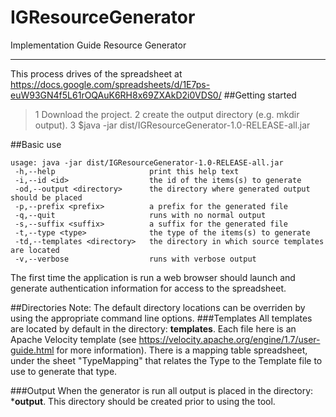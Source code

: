 # IGResourceGenerator
Implementation Guide Resource Generator
***
This process drives of the spreadsheet at https://docs.google.com/spreadsheets/d/1E7ps-euW93GN4f5L61rOQAuK6RH8x69ZXAkD2i0VDS0/
##Getting started 
>1 Download the project.
>2 create the output directory (e.g. mkdir output).
>3 $java -jar dist/IGResourceGenerator-1.0-RELEASE-all.jar

##Basic use
```
usage: java -jar dist/IGResourceGenerator-1.0-RELEASE-all.jar
 -h,--help                     print this help text
 -i,--id <id>                  the id of the items(s) to generate
 -od,--output <directory>      the directory where generated output should be placed
 -p,--prefix <prefix>          a prefix for the generated file
 -q,--quit                     runs with no normal output
 -s,--suffix <suffix>          a suffix for the generated file
 -t,--type <type>              the type of the items(s) to generate
 -td,--templates <directory>   the directory in which source templates are located
 -v,--verbose                  runs with verbose output
```

The first time the application is run a web browser should launch and generate authentication information for access to the spreadsheet.

##Directories
Note: The default directory locations can be overriden by using the appropriate command line options.
###Templates
All templates are located by default in the directory: **templates**. Each file here is an 
Apache Velocity template (see https://velocity.apache.org/engine/1.7/user-guide.html for more information).
There is a mapping table spreadsheet, under the sheet "TypeMapping" that relates the Type to the Template file to use to generate that type. 

###Output
When the generator is run all output is placed in the directory: ***output**. This directory should be created prior to using the tool.


